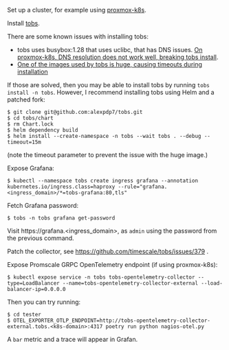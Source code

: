 Set up a cluster, for example using [proxmox-k8s](https://github.com/alexpdp7/proxmox-k8s).

Install [tobs](https://github.com/timescale/tobs).

There are some known issues with installing tobs:

* tobs uses busybox:1.28 that uses uclibc, that has DNS issues.
  [On proxmox-k8s, DNS resolution does not work well, breaking tobs install](https://github.com/alexpdp7/proxmox-k8s/issues/1).
* [One of the images used by tobs is huge, causing timeouts during installation](https://github.com/timescale/tobs/issues/377)

If those are solved, then you may be able to install tobs by running `tobs install -n tobs`.
However, I recommend installing tobs using Helm and a patched fork:

```
$ git clone git@github.com:alexpdp7/tobs.git
$ cd tobs/chart
$ rm Chart.lock
$ helm dependency build
$ helm install --create-namespace -n tobs --wait tobs . --debug --timeout=15m
```

(note the timeout parameter to prevent the issue with the huge image.)

Expose Grafana:

```
$ kubectl --namespace tobs create ingress grafana --annotation kubernetes.io/ingress.class=haproxy --rule="grafana.<ingress_domain>/*=tobs-grafana:80,tls"
```

Fetch Grafana password:

```
$ tobs -n tobs grafana get-password
```

Visit https://grafana.<ingress_domain>, as `admin` using the password from the previous command.

Patch the collector, see https://github.com/timescale/tobs/issues/379 .

Expose Promscale GRPC OpenTelemetry endpoint (if using proxmox-k8s):

```
$ kubectl expose service -n tobs tobs-opentelemetry-collector --type=LoadBalancer --name=tobs-opentelemetry-collector-external --load-balancer-ip=0.0.0.0
```

Then you can try running:

```
$ cd tester
$ OTEL_EXPORTER_OTLP_ENDPOINT=http://tobs-opentelemetry-collector-external.tobs.<k8s-domain>:4317 poetry run python nagios-otel.py
```

A `bar` metric and a trace will appear in Grafan.
